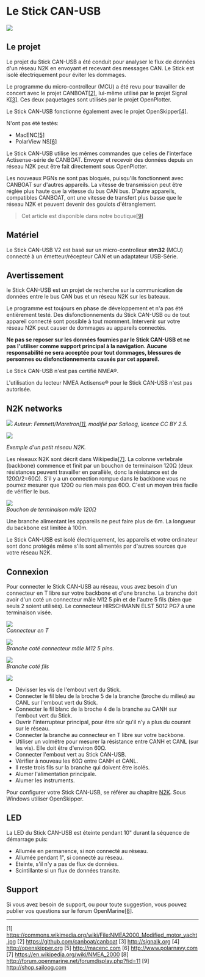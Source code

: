 # Le Stick CAN-USB

![](../en/can-usb-stick.png)

## Le projet

Le projet du Stick CAN-USB a été conduit pour analyser le flux de données d'un réseau N2K en envoyant et recevant des messages CAN. Le Stick est isolé électriquement pour éviter les dommages.

Le programme du micro-controlleur (MCU) a été revu pour travailler de concert avec le projet CANBOAT[[2]](https://github.com/canboat/canboat), lui-même utilisé par le projet Signal K[[3]](http://signalk.org). Ces deux paquetages sont utilisés par le projet OpenPlotter.

Le Stick CAN-USB fonctionne également avec le projet OpenSkipper[[4]](http://openskipper.org).

N'ont pas été testés:

* MacENC[[5]](http://macenc.com)
* PolarView NS[[6]](http://www.polarnavy.com)

Le Stick CAN-USB utilise les mêmes commandes que celles de l'interface Actisense-série de CANBOAT. Envoyer et recevoir des données depuis un réseau N2K peut être fait directement sous OpenPlotter.

Les nouveaux PGNs ne sont pas bloqués, puisqu'ils fonctionnent avec CANBOAT sur d'autres appareils. La vitesse de transmission peut être réglée plus haute que la vitesse du bus CAN bus. D'autre appareils, compatibles CANBOAT, ont une vitesse de transfert plus basse que le réseau N2K et peuvent devenir des goulots d'étranglement.

>Cet article est disponible dans notre boutique[[9]](http://shop.sailoog.com)

## Matériel

Le Stick CAN-USB V2 est basé sur un micro-controlleur **stm32** (MCU) connecté à un émetteur/récepteur CAN et un adaptateur USB-Série.

## Avertissement

le Stick CAN-USB est un projet de recherche sur la communication de données entre le bus CAN bus et un réseau N2K sur les bateaux.

Le programme est toujours en phase de développement et n'a pas été entièrement testé. Des disfonctionnements du Stick CAN-USB ou de tout appareil connecté sont possible à tout momment. Intervenir sur votre réseau N2K peut causer de dommages au appareils connectés.

**Ne pas se reposer sur les données fournies par le Stick CAN-USB et ne pas l'utiliser comme support principal à la navigation. Aucune responsabilité ne sera acceptée pour tout dommages, blessures de personnes ou disfonctionnements causés par cet appareil.**

Le Stick CAN-USB n'est pas certifié NMEA®.

L'utilisation du lecteur NMEA Actisense® pour le Stick CAN-USB n'est pas autorisée.

## N2K networks

![](../en/n2k_b.jpg)
_Auteur: Femnett/Maretron[[1]](https://commons.wikimedia.org/wiki/File:NMEA2000_Modified_motor_yacht.jpg), modifié par Sailoog, licence CC BY 2.5._

![](../en/n2k_a.jpg)  

_Exemple d'un petit réseau N2K._

Les réseaux N2K sont décrit dans Wikipedia[[7]](https://en.wikipedia.org/wiki/NMEA_2000).
La colonne vertebrale (backbone) commence et finit par un bouchon de terminaison 120Ω (deux résistances peuvent travailler en parallèle, donc la résistance est de 120Ω/2=60Ω). S'il y a un connection rompue dans le backbone vous ne pourrez mesurer que 120Ω ou rien mais pas  60Ω. C'est un moyen très facile de vérifier le bus.

![](../en/resistor_conn.jpg)  
_Bouchon de terminaison mâle 120Ω_

Une branche alimentant les appareils ne peut faire plus de 6m. La longueur du backbone est limitée à 100m.

Le Stick CAN-USB est isolé électriquement, les appareils et votre ordinateur sont donc protégés même s'ils sont alimentés par d'autres sources que votre réseau N2K.

## Connexion

Pour connecter le Stick CAN-USB au réseau, vous avez besoin d'un connecteur en T libre sur votre backbone et d'une branche. La branche doit avoir d'un coté un connecteur mâle M12 5 pin et de l'autre 5 fils (bien que seuls 2 soient utilisés). Le connecteur HIRSCHMANN ELST 5012 PG7 à une terminaison visée.

![](../en/t-conn.jpg)  
_Connecteur en T_

![](../en/m12_conn.jpg)  
_Branche coté connecteur mâle M12 5 pins._

![](../en/micro_cable.jpg)  
_Branche coté fils_

![](../en/can_usb_connect.jpg)

* Dévisser les vis de l'embout vert du Stick.
* Connecter le fil bleu de la broche 5 de la branche (broche du milieu) au CANL sur l'embout vert du Stick.
* Connecter le fil blanc de la broche 4 de la branche au CANH sur l'embout vert du Stick.
* Ouvrir l'interrupteur principal, pour être sûr qu'il n'y a plus du courant sur le réseau.
* Connecter la branche au connecteur en T libre sur votre backbone.
* Utiliser un volmétre pour mesurer la résistance entre CANH et CANL (sur les vis). Elle doit être d'environ 60Ω.
* Connecter l'embout vert au Stick CAN-USB.
* Vérifier à nouveau les 60Ω entre CANH et CANL.
* Il reste trois fils sur la branche qui doivent être isolés.
* Alumer l'alimentation principale.
* Alumer les instruments.

Pour configurer votre Stick CAN-USB, se référer au chapitre [N2K](n2k.md). Sous Windows utiliser OpenSkipper.

## LED

La LED du Stick CAN-USB est éteinte pendant 10" durant la séquence de démarrage puis:

- Allumée en permanence, si non connecté au réseau.
- Allumée pendant 1", si connecté au réseau.
- Eteinte, s'il n'y a pas de flux de données.
- Scintillante si un flux de données transite.

## Support

Si vous avez besoin de support, ou pour toute suggestion, vous pouvez publier vos questions sur le forum OpenMarine[[8]](http://forum.openmarine.net/forumdisplay.php?fid=11).

---

[1] https://commons.wikimedia.org/wiki/File:NMEA2000_Modified_motor_yacht.jpg [2] https://github.com/canboat/canboat [3] http://signalk.org [4] http://openskipper.org [5] http://macenc.com [6] http://www.polarnavy.com [7] https://en.wikipedia.org/wiki/NMEA_2000 [8] http://forum.openmarine.net/forumdisplay.php?fid=11 [9] http://shop.sailoog.com


